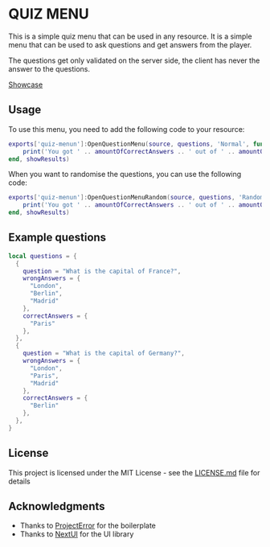 # QUIZ MENU

This is a simple quiz menu that can be used in any resource. It is a simple menu that can be used to ask questions and get answers from the player.

The questions get only validated on the server side, the client has never the answer to the questions.

[Showcase](https://streamable.com/v9eg2s)

## Usage

To use this menu, you need to add the following code to your resource:
```lua
exports['quiz-menun']:OpenQuestionMenu(source, questions, 'Normal', function(amountOfCorrectAnswers, amountOfQuestions)
    print('You got ' .. amountOfCorrectAnswers .. ' out of ' .. amountOfQuestions .. ' correct!')
end, showResults)
```
When you want to randomise the questions, you can use the following code:
```lua	
exports['quiz-menun']:OpenQuestionMenuRandom(source, questions, 'Random', 5, function(amountOfCorrectAnswers, amountOfQuestions)
    print('You got ' .. amountOfCorrectAnswers .. ' out of ' .. amountOfQuestions .. ' correct!')
end, showResults)
```

## Example questions

```lua
local questions = {
  {
    question = "What is the capital of France?",
    wrongAnswers = {
      "London",
      "Berlin",
      "Madrid"
    },
    correctAnswers = {
      "Paris"
    },
  },
  {
    question = "What is the capital of Germany?",
    wrongAnswers = {
      "London",
      "Paris",
      "Madrid"
    },
    correctAnswers = {
      "Berlin"
    },
  },
}
```

## License
This project is licensed under the MIT License - see the [LICENSE.md](LICENSE.md) file for details

## Acknowledgments
* Thanks to [ProjectError](https://github.com/project-error/fivem-react-boilerplate-lua) for the boilerplate
* Thanks to [NextUI](https://nextui.org/) for the UI library
